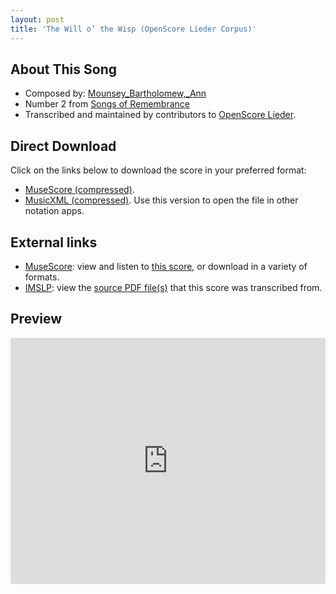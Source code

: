 ```yaml
---
layout: post
title: 'The Will o’ the Wisp (OpenScore Lieder Corpus)'
---
```


## About This Song

- Composed by: [Mounsey_Bartholomew,_Ann](https://fourscoreandmore.org/openscore/lieder/Mounsey_Bartholomew,_Ann)
- Number 2 from [Songs of Remembrance](https://fourscoreandmore.org/openscore/lieder/Mounsey_Bartholomew,_Ann/Songs_of_Remembrance)
- Transcribed and maintained by contributors to [OpenScore Lieder].

[OpenScore Lieder]: https://musescore.com/openscore-lieder-corpus

## Direct Download

Click on the links below to download the score in your preferred format:
- [MuseScore (compressed)](https://github.com/openscore/lieder/blob/main/scores/Mounsey_Bartholomew,_Ann/Songs_of_Remembrance/2_The_Will_o’_the_Wisp/lc6648208.mscz?raw=true).
- [MusicXML (compressed)](https://github.com/openscore/lieder/blob/main/scores/Mounsey_Bartholomew,_Ann/Songs_of_Remembrance/2_The_Will_o’_the_Wisp/lc6648208.mxl?raw=true). Use this version to open the file in other notation apps.

## External links

- [MuseScore]: view and listen to [this score][MuseScore], or download in a variety of formats.
- [IMSLP]: view the [source PDF file(s)][IMSLP] that this score was transcribed from.

[MuseScore]: https://musescore.com/score/6648208
[IMSLP]: https://imslp.org/wiki/Special:ReverseLookup/668562

## Preview

<iframe width="100%" height="394" src="https://musescore.com/openscore-lieder-corpus/scores/6648208/embed" frameborder="0" allowfullscreen allow="autoplay; fullscreen"></iframe>
